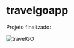 # travelgoapp

Projeto finalizado: 

![travelGO](https://user-images.githubusercontent.com/47305804/202049922-a8fb5bb3-b988-454f-9807-bae7c5d102f7.gif)
